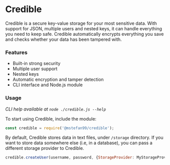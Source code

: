 # Credible

Credible is a secure key-value storage for your most sensitive data. With support for JSON, multiple users and nested
keys, it can handle everything you need to keep safe. Credible automatically encrypts everything you save and checks
whether your data has been tampered with.


### Features

- Built-in strong security
- Multiple user support
- Nested keys
- Automatic encryption and tamper detection
- CLI interface and Node.js module


### Usage

*CLI help available at `node ./credible.js --help`*

To start using Credible, include the module:

```js
const credible = require('@mstefan99/credible');
```

By default, Credible stores data in text files, under `/storage` directory. If you want to store data somewhere else
(i.e, in a database), you can pass a different storage provider to Credible.

```js
credible.createUser(username, password, {StorageProvider: MyStorageProvider});
```

